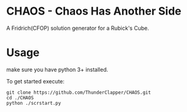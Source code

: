 # CHAOS - Chaos Has Another Side

A Fridrich(CFOP) solution generator for a Rubick's Cube.

# Usage

make sure you have python 3+ installed.

To get started execute:

    git clone https://github.com/ThunderClapper/CHAOS.git
    cd ./CHAOS
    python ./scrstart.py 
